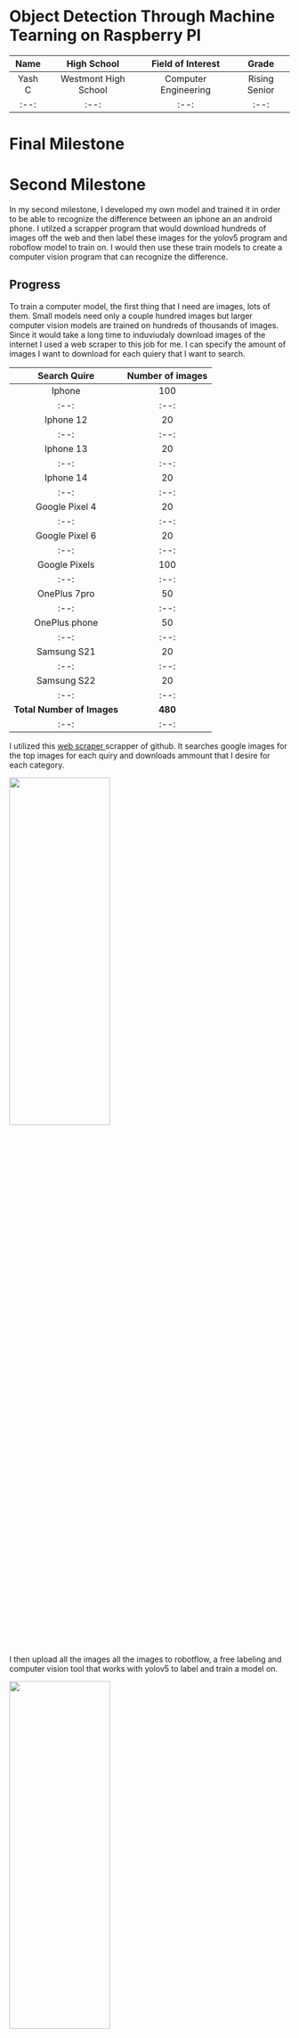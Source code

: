 # Object Detection Through Machine Tearning on Raspberry PI

| **Name** | **High School** | **Field of Interest** | **Grade** |
|:--:|:--:|:--:|:--:|
| Yash C | Westmont High School | Computer Engineering | Rising Senior |
|:--:|:--:|:--:|:--:|


# Final Milestone


# Second Milestone

In my second milestone, I developed my own model and trained it in order to be able to recognize the difference between an iphone an an android phone. I utilzed a scrapper program that would download hundreds of images off the web and then label these images for the yolov5 program and roboflow model to train on. I would then use these train models to create a computer vision program that can recognize the difference.

## Progress
To train a computer model, the first thing that I need are images, lots of them. Small models need only a couple hundred images but larger computer vision models are trained on hundreds of thousands of images. Since it would take a long time to induviudaly download images of the internet I used a web scraper to this job for me. I can specify the amount of images I want to download for each quiery that I want to search.

| **Search Quire** | **Number of images** |
|:--:|:--:|
| Iphone | 100 |
|:--:|:--:|
| Iphone 12 | 20 |
|:--:|:--:|
| Iphone 13 | 20 |
|:--:|:--:|
| Iphone 14 | 20 |
|:--:|:--:|
| Google Pixel 4 | 20 |
|:--:|:--:|
| Google Pixel 6 | 20 |
|:--:|:--:|
| Google Pixels | 100 |
|:--:|:--:|
| OnePlus 7pro | 50 |
|:--:|:--:|
| OnePlus phone | 50 |
|:--:|:--:|
| Samsung S21 | 20 |
|:--:|:--:|
| Samsung S22 | 20 |
|:--:|:--:|
| **Total Number of Images** | **480** |
|:--:|:--:|

I utilized this <a href=" ttps://github.com/ultralytics/yolov5"> web scraper </a> scrapper of github. It searches google images for the top images for each quiry and downloads ammount that I desire for each category.

<img src="webScrapperResults.png"  width="60%" height="40%">

I then upload all the images all the images to robotflow, a free labeling and computer vision tool that works with yolov5 to label and train a model on.

<img src="uploadedRoboFlow.png"  width="60%" height="40%">
<img src="labelingImages.png"  width="60%" height="40%">

Taking these images, I uploaded them into roboflow and started labeling them. I labeled the model of the phone (wheter it was an iphone, google pixel, oneplus, etc...), the logo of each phone (each company logo on the phone), and if here was any text on the phone (company brand like "Samsung","Google,"Oneplus") in hopes that if the model could recognize any one of these catigories it could recognize whether the phone was an apple or an android.

After labeling these all the images and throwing out any null images (images that could not be used for training) purposes. I trained the model through model through roboflows free training program. The initial results were quite positive as the model could recognize the correct phone 78% of the time with mAP of 84%. Veiwing the live web cam feed the model works in real time and can correctly detect different types of phones

<img src="recognizePhone.png"  width="60%" height="40%">

While the intial results were fantastic, I wanted to see if I could improve the model even further. Reaserhcing on ways to imporve, one way to make the model more accurate is to feed the train the model on more images. However, we have already searched for the top image results online and it would be quite difficult to find new quailty images to feed the model. Instead, I augmented the images; augmenting the images creates copies of the images and changing them in some way shape or form (by rotating the images, croping the images, fliping the images). By doing this, the model created 600 "new" images that model can use to train on and get better

<img src="augmentation.png"  width="60%" height="40%">

Another thing that I did was utilize transfer learning. Essential whenver you train a model, it recognizes patterns to be able to recognize objects. But when a ne train model is compiled it does not used the previously trained model to automatically recognzie these patterns and build upon them. This is where transferlearning comes into play. Transfer learning allows for training models to look at previous builds in order to build on previous training models learning, to save time and build a much more accurate model.

<img src="transferLearning.png"  width="60%" height="40%">

Through augmentation and transfer learning, My model improved by nearly 10 percent.

<img src="recognizePhone.png"  width="60%" height="40%">

<img src="recognizePhone.png"  width="60%" height="40%">


While training the model on roboflow worked well, I also wanted to train the model my self to see if wheter my accuracy would change. In order for this to be possible I would need acces to a GPU to be able to handdale the advanced processing that is infovleved to train a computer vision model. Roboflow lets me donwload my labeld images so that I can feed it into a training program. I then utilized google colabs to train my model becasue it provides a free GPU for me to train my images on. I then ran some code that would access my labeled images through the roboflow API and than ran train.py program in YOLOv5. I set the model to be trained with 50 iterations (epochs) the model that was trained in used over 100 epochs. In roboflow, the expected model accuary when trained with 50 epoch is around 71-75%. My trained model came out toe be around 74.2% accurate which matches with the predectied results.

<img src="mAP1.png"  width="60%" height="40%">

<img src="mAP2.png"  width="60%" height="40%">

Roboflow predicted training model results based on their model training

<img src="myTrainingResults.png"  width="60%" height="40%">

Results from my trained model

## Chalenges

# First Milestone

<iframe width="560" height="315" src="https://www.youtube.com/embed/Z9y6cRenPV8" title="YouTube video player" frameborder="0" allow="accelerometer; autoplay; clipboard-write; encrypted-media; gyroscope; picture-in-picture; web-share" allowfullscreen></iframe>

My project, Raspberry Pi Object Dection through machine learning, utilizes tensorflow and YOLOv5 API in order to detect objects. My first milestone was installing OpenCV, TensorFlow, and other nessesary libraries onto the raspberry PI. To access the webcamera(), I use openCV in order to take pictures/videos and store them on the raspberry Pi. I then utilize tensorflow and the YOLOv5 model in order to recognize objects. I then wrote my own code in the detect.py program order for the raspberry PI to take a picture and then automatically analize it utilizing the model and display the result.

## Nessesary equipment:
* Computer
* Raspberry Pi 4 (64 bit)
* Web Cam (Arducam is what I used)
* 4k Video Capture Card

## Progress
In order for the project to work, it is nessesary to install the packages to run yolov5. PIP comes pre installed onto the raspberry pi 4. PIP allows for the raspberry Pi to download the nessesary packages on to the raspberry pi through the terminal.When installing packges its important to create a virtual envoirment in order to store your libraries. This prevents you from having any dependency issues when utilizing your installed libraries. To create a virtual envoirment I ran the command below in my "projects" folder

```bash
-m virtualenv env # this creates a virtual enviorment called env
```
To access my enviorment I ran the following code.

```bash
source env/bin/activate 
```

I installed openCV and Tensorflow utilzing the following commands.

```bash
pip install openCV-python
sudo apt install libatlas-base-dev
pip3 install tensorflow
```

OpenCV is a library that allows us to edit, access, and manipulate images and videos through python
Tensorflow is a libary made by google that allows for induviduals to create and run machine learning models on their computer

Once all the libaries are installed I cloned the <a href=" ttps://github.com/ultralytics/yolov5"> YoloV5 </a> in order to get the machine learning model and be able to run the computer vision code.

Running the program: detect.py and feeding it an image

<img src="TerminaDetectCMD.png"  width="100%" height="100%">
<img src="ZidaneFound.png"  width="40%" height="30%">

The result of this was the raspberry PI being able to recognize the two people in the image, Zidane and Ancelotti, and thier ties. Yolov5 can recognize 80 different objects using its pretrained model. Yolov5 is one of  many tensorflow computer vision models avaiable to use. Yolov5 works great on a raspberry pi becasue it is one of the fastest computer vision models availabe and it does not use alot of proccessing power on the raspberry pi.

I Modified the yolov5 detect.py code so that when it runs it would automatically take a picture using the aurdocam and run the image on the computer vision model to detect objects. The code for this is in the first milestone code section.

<img src="detectWithCamera.png"  width="60%" height="40%">

## Challenges

While downloading openCV is realtivly easy, downloading tensorflow proves quite difficult. Depending on what you are doing you need to download the right version of tensorflow. The version that I downloaded is tensorflow 2.1. Some Machine Models require tensorflow lite to be installed on to the raspberry pi so making sure to download the right version of tensorflow is a must. Additionally, tensorflow needs additional packages to in order to run. There are alot off different things that make downloading tensorflow on the rapsberry pi quite difficult.

Another challenge I faced was directory issues. Orginally when I used the detect.py program, I would have to store the image in the same folder as the detect.py program. This is why I edited the program to automatically take a picture for me so that way I do not have to keep moving image paths around.

## Next Steps

The next steps for me are to be able to train my own computer vison model to be able to detect things that I want. I want to see if I can detect the difference between an Iphone an an Android phone. I will collect and label a data set of phones and then see if it can recognize the difference between the two phones by training the model myself.

# Schematics 
![Headstone Image](raspPi4CamDiag.png)

# Code
All code for this project is written in python

## Milestone One Code
This code allows for the user to take a picture and directly get an output on wheter any objects were detected and what objects were detected.
detect.py (modified to take a picture using webcam and automatically analyze image):
```python
import argparse
import os
import platform
import sys
from pathlib import Path

import torch

FILE = Path(__file__).resolve()
ROOT = FILE.parents[0]  # YOLOv5 root directory
if str(ROOT) not in sys.path:
    sys.path.append(str(ROOT))  # add ROOT to PATH
ROOT = Path(os.path.relpath(ROOT, Path.cwd()))  # relative

from models.common import DetectMultiBackend
from utils.dataloaders import IMG_FORMATS, VID_FORMATS, LoadImages, LoadScreenshots, LoadStreams
from utils.general import (LOGGER, Profile, check_file, check_img_size, check_imshow, check_requirements, colorstr, cv2,
                           increment_path, non_max_suppression, print_args, scale_boxes, strip_optimizer, xyxy2xywh)
from utils.plots import Annotator, colors, save_one_box
from utils.torch_utils import select_device, smart_inference_mode


@smart_inference_mode()
def takePicture():
    p = "images/image.jpg" #saves image path to images folder
    cap = cv2.VideoCapture(0) #captures image frame from webcam

    ret, frame = cap.read()

    if ret:
        cv2.imwrite(p,frame) # saves image to path

    cap.release()
    return p #returns path
def run(
        weights=ROOT / 'yolov5s.pt',  # model path or triton URL
        source=ROOT / takePicture(),  # file/dir/URL/glob/screen/0(webcam)
        data=ROOT / 'data/coco128.yaml',  # dataset.yaml path
        imgsz=(640, 640),  # inference size (height, width)
        conf_thres=0.25,  # confidence threshold
        iou_thres=0.45,  # NMS IOU threshold
        max_det=1000,  # maximum detections per image
        device='',  # cuda device, i.e. 0 or 0,1,2,3 or cpu
        view_img=False,  # show results
        save_txt=False,  # save results to *.txt
        save_conf=False,  # save confidences in --save-txt labels
        save_crop=False,  # save cropped prediction boxes
        nosave=False,  # do not save images/videos
        classes=None,  # filter by class: --class 0, or --class 0 2 3
        agnostic_nms=False,  # class-agnostic NMS
        augment=False,  # augmented inference
        visualize=False,  # visualize features
        update=False,  # update all models
        project=ROOT / 'runs/detect',  # save results to project/name
        name='exp',  # save results to project/name
        exist_ok=False,  # existing project/name ok, do not increment
        line_thickness=3,  # bounding box thickness (pixels)
        hide_labels=False,  # hide labels
        hide_conf=False,  # hide confidences
        half=False,  # use FP16 half-precision inference
        dnn=False,  # use OpenCV DNN for ONNX inference
        vid_stride=1,  # video frame-rate stride
):
    source = str(source)
    save_img = not nosave and not source.endswith('.txt')  # save inference images
    is_file = Path(source).suffix[1:] in (IMG_FORMATS + VID_FORMATS)
    is_url = source.lower().startswith(('rtsp://', 'rtmp://', 'http://', 'https://'))
    webcam = source.isnumeric() or source.endswith('.streams') or (is_url and not is_file)
    screenshot = source.lower().startswith('screen')
    if is_url and is_file:
        source = check_file(source)  # download

    # Directories
    save_dir = increment_path(Path(project) / name, exist_ok=exist_ok)  # increment run
    (save_dir / 'labels' if save_txt else save_dir).mkdir(parents=True, exist_ok=True)  # make dir

    # Load model
    device = select_device(device)
    model = DetectMultiBackend(weights, device=device, dnn=dnn, data=data, fp16=half)
    stride, names, pt = model.stride, model.names, model.pt
    imgsz = check_img_size(imgsz, s=stride)  # check image size

    # Dataloader
    bs = 1  # batch_size
    if webcam:
        view_img = check_imshow(warn=True)
        dataset = LoadStreams(source, img_size=imgsz, stride=stride, auto=pt, vid_stride=vid_stride)
        bs = len(dataset)
    elif screenshot:
        dataset = LoadScreenshots(source, img_size=imgsz, stride=stride, auto=pt)
    else:
        dataset = LoadImages(source, img_size=imgsz, stride=stride, auto=pt, vid_stride=vid_stride)
    vid_path, vid_writer = [None] * bs, [None] * bs

    # Run inference
    model.warmup(imgsz=(1 if pt or model.triton else bs, 3, *imgsz))  # warmup
    seen, windows, dt = 0, [], (Profile(), Profile(), Profile())
    for path, im, im0s, vid_cap, s in dataset:
        with dt[0]:
            im = torch.from_numpy(im).to(model.device)
            im = im.half() if model.fp16 else im.float()  # uint8 to fp16/32
            im /= 255  # 0 - 255 to 0.0 - 1.0
            if len(im.shape) == 3:
                im = im[None]  # expand for batch dim

        # Inference
        with dt[1]:
            visualize = increment_path(save_dir / Path(path).stem, mkdir=True) if visualize else False
            pred = model(im, augment=augment, visualize=visualize)

        # NMS
        with dt[2]:
            pred = non_max_suppression(pred, conf_thres, iou_thres, classes, agnostic_nms, max_det=max_det)

        # Second-stage classifier (optional)
        # pred = utils.general.apply_classifier(pred, classifier_model, im, im0s)

        # Process predictions
        for i, det in enumerate(pred):  # per image
            seen += 1
            if webcam:  # batch_size >= 1
                p, im0, frame = path[i], im0s[i].copy(), dataset.count
                s += f'{i}: '
            else:
                p, im0, frame = path, im0s.copy(), getattr(dataset, 'frame', 0)

            p = Path(p)  # to Path
            save_path = str(save_dir / p.name)  # im.jpg
            txt_path = str(save_dir / 'labels' / p.stem) + ('' if dataset.mode == 'image' else f'_{frame}')  # im.txt
            s += '%gx%g ' % im.shape[2:]  # print string
            gn = torch.tensor(im0.shape)[[1, 0, 1, 0]]  # normalization gain whwh
            imc = im0.copy() if save_crop else im0  # for save_crop
            annotator = Annotator(im0, line_width=line_thickness, example=str(names))
            if len(det):
                # Rescale boxes from img_size to im0 size
                det[:, :4] = scale_boxes(im.shape[2:], det[:, :4], im0.shape).round()

                # Print results
                for c in det[:, 5].unique():
                    n = (det[:, 5] == c).sum()  # detections per class
                    s += f"{n} {names[int(c)]}{'s' * (n > 1)}, "  # add to string

                # Write results
                for *xyxy, conf, cls in reversed(det):
                    if save_txt:  # Write to file
                        xywh = (xyxy2xywh(torch.tensor(xyxy).view(1, 4)) / gn).view(-1).tolist()  # normalized xywh
                        line = (cls, *xywh, conf) if save_conf else (cls, *xywh)  # label format
                        with open(f'{txt_path}.txt', 'a') as f:
                            f.write(('%g ' * len(line)).rstrip() % line + '\n')

                    if save_img or save_crop or view_img:  # Add bbox to image
                        c = int(cls)  # integer class
                        label = None if hide_labels else (names[c] if hide_conf else f'{names[c]} {conf:.2f}')
                        annotator.box_label(xyxy, label, color=colors(c, True))
                    if save_crop:
                        save_one_box(xyxy, imc, file=save_dir / 'crops' / names[c] / f'{p.stem}.jpg', BGR=True)

            # Stream results
            im0 = annotator.result()
            if view_img:
                if platform.system() == 'Linux' and p not in windows:
                    windows.append(p)
                    cv2.namedWindow(str(p), cv2.WINDOW_NORMAL | cv2.WINDOW_KEEPRATIO)  # allow window resize (Linux)
                    cv2.resizeWindow(str(p), im0.shape[1], im0.shape[0])
                cv2.imshow(str(p), im0)
                cv2.waitKey(1)  # 1 millisecond

            # Save results (image with detections)
            if save_img:
                if dataset.mode == 'image':
                    cv2.imwrite(save_path, im0)
                else:  # 'video' or 'stream'
                    if vid_path[i] != save_path:  # new video
                        vid_path[i] = save_path
                        if isinstance(vid_writer[i], cv2.VideoWriter):
                            vid_writer[i].release()  # release previous video writer
                        if vid_cap:  # video
                            fps = vid_cap.get(cv2.CAP_PROP_FPS)
                            w = int(vid_cap.get(cv2.CAP_PROP_FRAME_WIDTH))
                            h = int(vid_cap.get(cv2.CAP_PROP_FRAME_HEIGHT))
                        else:  # stream
                            fps, w, h = 30, im0.shape[1], im0.shape[0]
                        save_path = str(Path(save_path).with_suffix('.mp4'))  # force *.mp4 suffix on results videos
                        vid_writer[i] = cv2.VideoWriter(save_path, cv2.VideoWriter_fourcc(*'mp4v'), fps, (w, h))
                    vid_writer[i].write(im0)

        # Print time (inference-only)
        LOGGER.info(f"{s}{'' if len(det) else '(no detections), '}{dt[1].dt * 1E3:.1f}ms")

    # Print results
    t = tuple(x.t / seen * 1E3 for x in dt)  # speeds per image
    LOGGER.info(f'Speed: %.1fms pre-process, %.1fms inference, %.1fms NMS per image at shape {(1, 3, *imgsz)}' % t)
    if save_txt or save_img:
        s = f"\n{len(list(save_dir.glob('labels/*.txt')))} labels saved to {save_dir / 'labels'}" if save_txt else ''
        LOGGER.info(f"Results saved to {colorstr('bold', save_dir)}{s}")
    if update:
        strip_optimizer(weights[0])  # update model (to fix SourceChangeWarning)


def parse_opt():
    parser = argparse.ArgumentParser()
    parser.add_argument('--weights', nargs='+', type=str, default=ROOT / 'yolov5s.pt', help='model path or triton URL')
    parser.add_argument('--source', type=str, default=ROOT / 'images/image.jpg', help='file/dir/URL/glob/screen/0(webcam)')
    parser.add_argument('--data', type=str, default=ROOT / 'data/coco128.yaml', help='(optional) dataset.yaml path')
    parser.add_argument('--imgsz', '--img', '--img-size', nargs='+', type=int, default=[640], help='inference size h,w')
    parser.add_argument('--conf-thres', type=float, default=0.25, help='confidence threshold')
    parser.add_argument('--iou-thres', type=float, default=0.45, help='NMS IoU threshold')
    parser.add_argument('--max-det', type=int, default=1000, help='maximum detections per image')
    parser.add_argument('--device', default='', help='cuda device, i.e. 0 or 0,1,2,3 or cpu')
    parser.add_argument('--view-img', action='store_true', help='show results')
    parser.add_argument('--save-txt', action='store_true', help='save results to *.txt')
    parser.add_argument('--save-conf', action='store_true', help='save confidences in --save-txt labels')
    parser.add_argument('--save-crop', action='store_true', help='save cropped prediction boxes')
    parser.add_argument('--nosave', action='store_true', help='do not save images/videos')
    parser.add_argument('--classes', nargs='+', type=int, help='filter by class: --classes 0, or --classes 0 2 3')
    parser.add_argument('--agnostic-nms', action='store_true', help='class-agnostic NMS')
    parser.add_argument('--augment', action='store_true', help='augmented inference')
    parser.add_argument('--visualize', action='store_true', help='visualize features')
    parser.add_argument('--update', action='store_true', help='update all models')
    parser.add_argument('--project', default=ROOT / 'runs/detect', help='save results to project/name')
    parser.add_argument('--name', default='exp', help='save results to project/name')
    parser.add_argument('--exist-ok', action='store_true', help='existing project/name ok, do not increment')
    parser.add_argument('--line-thickness', default=3, type=int, help='bounding box thickness (pixels)')
    parser.add_argument('--hide-labels', default=False, action='store_true', help='hide labels')
    parser.add_argument('--hide-conf', default=False, action='store_true', help='hide confidences')
    parser.add_argument('--half', action='store_true', help='use FP16 half-precision inference')
    parser.add_argument('--dnn', action='store_true', help='use OpenCV DNN for ONNX inference')
    parser.add_argument('--vid-stride', type=int, default=1, help='video frame-rate stride')
    opt = parser.parse_args()
    opt.imgsz *= 2 if len(opt.imgsz) == 1 else 1  # expand
    print_args(vars(opt))
    return opt


def main(opt):
    check_requirements(ROOT / 'requirements.txt', exclude=('tensorboard', 'thop'))
    run(**vars(opt))


if __name__ == '__main__':
    opt = parse_opt()
    main(opt)
```
Picture testing code on Raspberry Pi 4
``` python
import cv2

cap = cv2.VideoCapture(0) # captures frame from ArduCam

ret, frame = cap.read() 

if ret:
cv2.imwrite("image.jpg",frame) # saves frame and names it "image.jpg"


cap.release()
```
Video testing code on Raspberry Pi 4

``` python
import cv2
 
vid = cv2.VideoCapture(0) # define a video capture object
 
while(True):

    ret, frame = vid.read() # Capture the video frame by frame
 
    
    cv2.imshow('frame', frame) # Display the resulting frame
     
    if cv2.waitKey(1) & 0xFF == ord('q'):  # the 'q' button is set as the quitting button 
        break
 
vid.release() # After the loop release the cap object
cv2.destroyAllWindows() # Destroy all the windows
```

# Bill of Materials
Here is the bill of materials for my project, excluding a peripherals and a computer these are the nessary parts in order to recreate this project.

| **Part** | **Note** | **Price** | **Link** |
|:--:|:--:|:--:|:--:|
| Raspberry Pi 4(64 bit)| Is a credit card sized computer that does a majority of the processing for the Computer Vision software | $82.00 | <a href="https://www.amazon.com/Arduino-A000066-ARDUINO-UNO-R3/dp/B008GRTSV6/](https://www.amazon.com/Raspberry-Model-2019-Quad-Bluetooth/dp/B07TC2BK1X/ref=asc_df_B07TD42S27/?tag=&linkCode=df0&hvadid=380013417597&hvpos=&hvnetw=g&hvrand=7380946922219675202&hvpone=&hvptwo=&hvqmt=&hvdev=c&hvdvcmdl=&hvlocint=&hvlocphy=9032183&hvtargid=pla-774661502856&ref=&adgrpid=77922879259&th=1"> Link </a> |
|:--:|:--:|:--:|:--:|
| Arducam for Raspberry Pi Camera Module 3 | Is a small modular camera that plugs directly into the Raspberry Pi's CSI port | $31.00 | <a href="https://www.amazon.com/Arduino-A000066-ARDUINO-UNO-R3/dp/B008GRTSV6/](https://www.amazon.com/dp/B0C5D97DRJ/ref=sspa_dk_detail_4?psc=1&pd_rd_i=B0C5D97DRJ&pd_rd_w=wkv1F&content-id=amzn1.sym.f734d1a2-0bf9-4a26-ad34-2e1b969a5a75&pf_rd_p=f734d1a2-0bf9-4a26-ad34-2e1b969a5a75&pf_rd_r=QFNHR0E4M43AT1QZ6JVS&pd_rd_wg=VsP9B&pd_rd_r=9ab21125-f61c-4264-b4c7-9605bedb7164&s=electronics&sp_csd=d2lkZ2V0TmFtZT1zcF9kZXRhaWw"> Link </a> |
|:--:|:--:|:--:|:--:|
| 4K HDMI Video Capture Card | Used as an input HDMI so that the Raspberry PI can be displayed on computer by projecting it as a webcam via usb | $16.98 | <a href="https://www.amazon.com/Arduino-A000066-ARDUINO-UNO-R3/dp/B008GRTSV6/](https://www.amazon.com/Capture-Streaming-Broadcasting-Conference-Teaching/dp/B09FLN63B3/ref=asc_df_B09FLN63B3/?tag=hyprod-20&linkCode=df0&hvadid=545942253969&hvpos=&hvnetw=g&hvrand=10440125318267030833&hvpone=&hvptwo=&hvqmt=&hvdev=c&hvdvcmdl=&hvlocint=&hvlocphy=9032183&hvtargid=pla-1430729093730&psc=1)](https://www.amazon.com/Capture-Streaming-Broadcasting-Conference-Teaching/dp/B09FLN63B3/ref=asc_df_B09FLN63B3/?tag=hyprod-20&linkCode=df0&hvadid=545942253969&hvpos=&hvnetw=g&hvrand=10440125318267030833&hvpone=&hvptwo=&hvqmt=&hvdev=c&hvdvcmdl=&hvlocint=&hvlocphy=9032183&hvtargid=pla-1430729093730&psc=1"> Link </a> |
|:--:|:--:|:--:|:--:|

# Starter Project
<img src="starter.png"  width="40%" height="30%">

This basic project allows for anyone to turn off any TV by simply turning the device on and pointing it at the TV. It then emmits a IR light that will turn of any TV. The project was great for learning how to solder and understanding basic electronics. The project consists of a batery, resistors, transistors, capasitors, and IR leds. One major struggel that I had during the project was accidentally saudering a transistor backwards. I had to desoder the transistor which took ages to do. None the less the project turned out great, and I was able to turn off my TV!
<iframe width="560" height="315" src="https://www.youtube.com/embed/kJ5Td9zzF3o" title="YouTube video player" frameborder="0" allow="accelerometer; autoplay; clipboard-write; encrypted-media; gyroscope; picture-in-picture; web-share" allowfullscreen></iframe>

## Starter Project Code

```c++
// Code 000 -- Sony, Baur, Neckermann, Otto Versand, Palladium, Quelle, SEI, Sinudyne, Sonolor, Universu
const struct powercode sonyCode PROGMEM = {
  freq_to_timerval(38400), // 38.4 KHz  
  {
  {240, 60},{120, 60},{60 , 60},{120, 60},{60 , 60},
   {120, 60},{60 , 60},{60 , 60},{120, 60},{60 , 60},
   {60 , 60},{60 , 60},{60 , 2700},{240, 60},{120, 60},
   {60 , 60},{120, 60},{60 , 60},{120, 60},{60 , 60},
   {60 , 60},{120, 60},{60 , 60},{60 , 60},{60 , 60},
   {60 , 0}// end of code
  }
};

const uint16_t code_na000Times[] PROGMEM = 
{
   60, 60,
   60, 2700,
   120, 60,
   240, 60,
};

// The structure of compressed code entries
struct IrCode 
{
  uint8_t timer_val;
  uint8_t numpairs;
  uint8_t bitcompression;
  uint16_t const *times;
  uint8_t codes[];
};
const struct IrCode code_na000Code PROGMEM = 
{
        freq_to_timerval(38400),
        26,             // # of pairs
        2,              // # of bits per index
        code_na000Times,
        {
                0xE2,
                0x20,
                0x80,
                0x78,
                0x88,
                0x20,
                0x10,
        }
};
```
